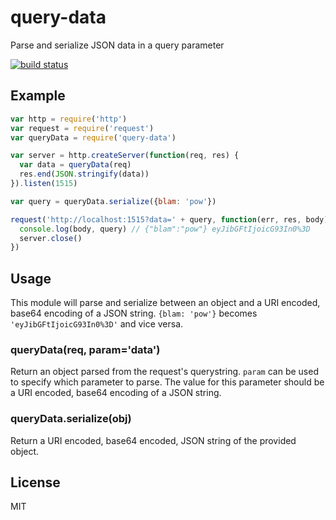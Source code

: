 # query-data

Parse and serialize JSON data in a query parameter

[![build status](http://img.shields.io/travis/timhudson/query-data.svg?style=flat)](http://travis-ci.org/timhudson/query-data)

## Example

``` js
var http = require('http')
var request = require('request')
var queryData = require('query-data')

var server = http.createServer(function(req, res) {
  var data = queryData(req)
  res.end(JSON.stringify(data))
}).listen(1515)

var query = queryData.serialize({blam: 'pow'})

request('http://localhost:1515?data=' + query, function(err, res, body) {
  console.log(body, query) // {"blam":"pow"} eyJibGFtIjoicG93In0%3D
  server.close()
})
```

## Usage

This module will parse and serialize between an object and a URI encoded, base64 encoding of a JSON string.
`{blam: 'pow'}` becomes `'eyJibGFtIjoicG93In0%3D'` and vice versa.

### queryData(req, param='data')

Return an object parsed from the request's querystring. `param` can be used to specify
which parameter to parse. The value for this parameter should be a URI encoded, base64 encoding of a JSON string.

### queryData.serialize(obj)

Return a URI encoded, base64 encoded, JSON string of the provided object.

## License

MIT
